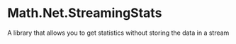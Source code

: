 # Math.Net.StreamingStats
A library that allows you to get statistics without storing the data in a stream
